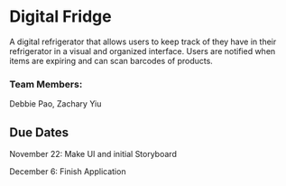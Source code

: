 # Digital Fridge

A digital refrigerator that allows users to keep track of they have in their refrigerator in a visual and organized interface. Users are notified when items are expiring and can scan barcodes of products.


### Team Members:
Debbie Pao,
Zachary Yiu

## Due Dates
November 22: Make UI and initial Storyboard

December 6: Finish Application
